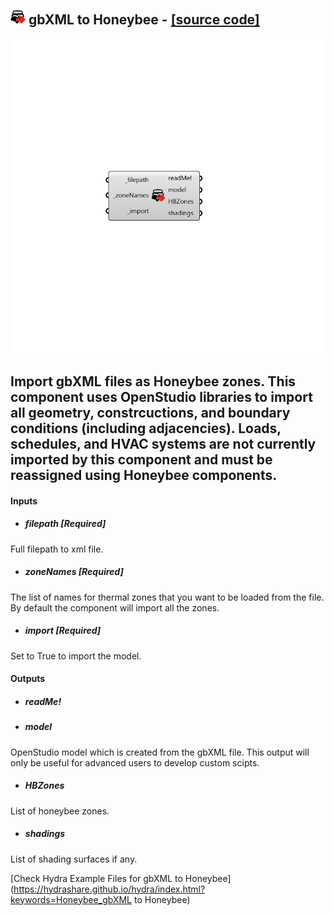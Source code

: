 ## ![](../../images/icons/gbXML_to_Honeybee.png) gbXML to Honeybee - [[source code]](https://github.com/ladybug-tools/honeybee-legacy/tree/master/src/Honeybee_gbXML%20to%20Honeybee.py)

![](../../images/components/gbXML_to_Honeybee.png)

Import gbXML files as Honeybee zones.
 This component uses OpenStudio libraries to import all geometry, constrcuctions,
 and boundary conditions (including adjacencies).
 Loads, schedules, and HVAC systems are not currently imported by this component
 and must be reassigned using Honeybee components.
 -
 

#### Inputs
* ##### filepath [Required]
Full filepath to xml file.
* ##### zoneNames [Required]
The list of names for thermal zones that you want to be loaded
 from the file. By default the component will import all the zones.
* ##### import [Required]
Set to True to import the model.

#### Outputs
* ##### readMe!

* ##### model
OpenStudio model which is created from the gbXML file. This output
 will only be useful for advanced users to develop custom scipts.
* ##### HBZones
List of honeybee zones.
* ##### shadings
List of shading surfaces if any.


[Check Hydra Example Files for gbXML to Honeybee](https://hydrashare.github.io/hydra/index.html?keywords=Honeybee_gbXML to Honeybee)